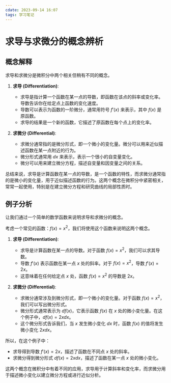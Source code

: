 ```yaml
---
cdate: 2023-09-14 16:07
tags: 学习笔记 
---
```


# 求导与求微分的概念辨析

## 概念解释

求导和求微分是微积分中两个相关但稍有不同的概念。

1. **求导 (Differentiation)**:
   - 求导是指计算一个函数在某一点的导数，即函数在该点的斜率或变化率。导数告诉你在给定点上函数的变化速度。
   - 导数可以表示为函数的一阶微分，通常用符号 $f' (x)$ 来表示，其中 $f (x)$ 是原函数。
   - 求导的结果是一个新的函数，它描述了原函数在每个点上的变化率。

2. **求微分 (Differential)**:
   - 求微分通常指的是微分形式，即一个微小的变化量。微分可以用来近似描述函数在某一点附近的行为。
   - 微分形式通常用 $dx$ 来表示，表示一个很小的自变量变化。
   - 微分可以用来建立微分方程，描述自变量和因变量之间的关系。

总结来说，求导是计算函数在某一点的导数，是一个函数的特性，而求微分通常指的是微小的变化量，用于近似描述函数的行为。这两个概念在微积分中紧密相关，常常一起使用，特别是在建立微分方程和研究曲线的局部性质时。

## 例子分析

让我们通过一个简单的数学函数来说明求导和求微分的概念。

考虑一个常见的函数：$f (x) = x^2$，我们将使用这个函数来说明这两个概念。

1. **求导 (Differentiation)**:
   - 求导是计算函数在某一点的导数。对于函数 $f (x) = x^2$，我们可以求其导数。
   - 导数 $f' (x)$ 表示函数在某一点 $x$ 处的斜率。对于 $f (x) = x^2$，导数 $f' (x) = 2x$。
   - 这意味着在任何给定点 $x$ 处，函数 $f (x) = x^2$ 的导数是 $2x$。

2. **求微分 (Differential)**:
   - 求微分通常涉及到微分形式，即一个微小的变化量。对于函数 $f (x) = x^2$，我们可以写出微分形式。
   - 微分形式通常表示为 $df (x)$，它表示函数 $f (x)$ 在 $x$ 处的微小变化量。在这个例子中，$df (x) = 2 x dx$。
   - 这个微分形式告诉我们，当 $x$ 发生微小变化 $dx$ 时，函数 $f (x)$ 的值将发生微小变化 $2x dx$。

所以，在这个例子中：
- 求导得到导数 $f' (x) = 2 x$，描述了函数在不同点 $x$ 处的斜率。
- 求微分得到微分形式 $df (x) = 2 x dx$，描述了函数在某一点 $x$ 处的微小变化。

这两个概念在微积分中有着不同的应用，求导用于计算斜率和变化率，而求微分用于描述微小变化以建立微分方程或进行近似分析。